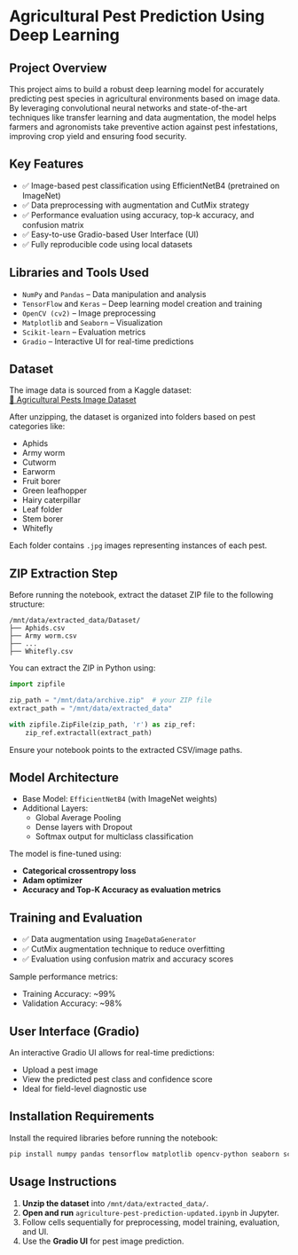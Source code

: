 # Agricultural Pest Prediction Using Deep Learning

## Project Overview

This project aims to build a robust deep learning model for accurately predicting pest species in agricultural environments based on image data. By leveraging convolutional neural networks and state-of-the-art techniques like transfer learning and data augmentation, the model helps farmers and agronomists take preventive action against pest infestations, improving crop yield and ensuring food security.

## Key Features

- ✅ Image-based pest classification using EfficientNetB4 (pretrained on ImageNet)  
- ✅ Data preprocessing with augmentation and CutMix strategy  
- ✅ Performance evaluation using accuracy, top-k accuracy, and confusion matrix  
- ✅ Easy-to-use Gradio-based User Interface (UI)  
- ✅ Fully reproducible code using local datasets  

## Libraries and Tools Used

- `NumPy` and `Pandas` – Data manipulation and analysis  
- `TensorFlow` and `Keras` – Deep learning model creation and training  
- `OpenCV (cv2)` – Image preprocessing  
- `Matplotlib` and `Seaborn` – Visualization  
- `Scikit-learn` – Evaluation metrics  
- `Gradio` – Interactive UI for real-time predictions  

## Dataset

The image data is sourced from a Kaggle dataset:  
[🔗 Agricultural Pests Image Dataset](https://www.kaggle.com/datasets/vencerlanz09/agricultural-pests-image-dataset)

After unzipping, the dataset is organized into folders based on pest categories like:
- Aphids
- Army worm
- Cutworm
- Earworm
- Fruit borer
- Green leafhopper
- Hairy caterpillar
- Leaf folder
- Stem borer
- Whitefly

Each folder contains `.jpg` images representing instances of each pest.

## ZIP Extraction Step

Before running the notebook, extract the dataset ZIP file to the following structure:

```
/mnt/data/extracted_data/Dataset/
├── Aphids.csv
├── Army worm.csv
├── ...
├── Whitefly.csv
```

You can extract the ZIP in Python using:

```python
import zipfile

zip_path = "/mnt/data/archive.zip"  # your ZIP file
extract_path = "/mnt/data/extracted_data"

with zipfile.ZipFile(zip_path, 'r') as zip_ref:
    zip_ref.extractall(extract_path)
```

Ensure your notebook points to the extracted CSV/image paths.

## Model Architecture

- Base Model: `EfficientNetB4` (with ImageNet weights)  
- Additional Layers:
  - Global Average Pooling
  - Dense layers with Dropout
  - Softmax output for multiclass classification

The model is fine-tuned using:
- **Categorical crossentropy loss**
- **Adam optimizer**
- **Accuracy and Top-K Accuracy as evaluation metrics**

## Training and Evaluation

- ✅ Data augmentation using `ImageDataGenerator`  
- ✅ CutMix augmentation technique to reduce overfitting  
- ✅ Evaluation using confusion matrix and accuracy scores  

Sample performance metrics:
- Training Accuracy: ~99%  
- Validation Accuracy: ~98%  

## User Interface (Gradio)

An interactive Gradio UI allows for real-time predictions:
- Upload a pest image
- View the predicted pest class and confidence score
- Ideal for field-level diagnostic use

## Installation Requirements

Install the required libraries before running the notebook:

```bash
pip install numpy pandas tensorflow matplotlib opencv-python seaborn scikit-learn gradio
```

## Usage Instructions

1. **Unzip the dataset** into `/mnt/data/extracted_data/`.
2. **Open and run** `agriculture-pest-prediction-updated.ipynb` in Jupyter.
3. Follow cells sequentially for preprocessing, model training, evaluation, and UI.
4. Use the **Gradio UI** for pest image prediction.
